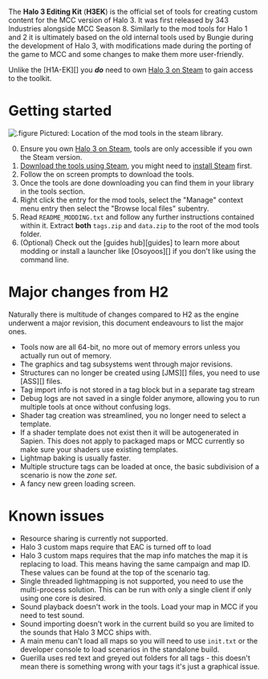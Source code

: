 The **Halo 3 Editing Kit** (**H3EK**) is the official set of tools for creating custom content for the MCC version of Halo 3. It was first released by 343 Industries alongside MCC Season 8.
Similarly to the mod tools for Halo 1 and 2 it is ultimately based on the old internal tools used by Bungie during the development of Halo 3, with modifications made during the porting of the game to MCC and some changes to make them more user-friendly.

Unlike the [H1A-EK][] you ***do*** need to own [Halo 3 on Steam][steam_purchase] to gain access to the toolkit.

# Getting started
![.figure Pictured: Location of the mod tools in the steam library.](/general/tools/steam_tools.jpg)

0. Ensure you own [Halo 3 on Steam][steam_purchase], tools are only accessible if you own the Steam version.
1. [Download the tools using Steam](steam://run/1695791), you might need to [install Steam](https://store.steampowered.com/about/) first.
2. Follow the on screen prompts to download the tools.
3. Once the tools are done downloading you can find them in your library in the tools section.
4. Right click the entry for the mod tools, select the "Manage" context menu entry then select the "Browse local files" subentry.
5. Read `README_MODDING.txt` and follow any further instructions contained within it. Extract **both** `tags.zip` and `data.zip` to the root of the mod tools folder.
6. (Optional) Check out the [guides hub][guides] to learn more about modding or install a launcher like [Osoyoos][] if you don't like using the command line.

# Major changes from H2
Naturally there is multitude of changes compared to H2 as the engine underwent a major revision, this document endeavours to list the major ones.

* Tools now are all 64-bit, no more out of memory errors unless you actually run out of memory.
* The graphics and tag subsystems went through major revisions.
* Structures can no longer be created using [JMS][] files, you need to use [ASS][] files.
* Tag import info is not stored in a tag block but in a separate tag stream
* Debug logs are not saved in a single folder anymore, allowing you to run multiple tools at once without confusing logs.
* Shader tag creation was streamlined, you no longer need to select a template.
* If a shader template does not exist then it will be autogenerated in Sapien. This does not apply to packaged maps or MCC currently so make sure your shaders use existing templates.
* Lightmap baking is usually faster.
* Multiple structure tags can be loaded at once, the basic subdivision of a scenario is now the *zone set*.
* A fancy new green loading screen.

# Known issues

* Resource sharing is currently not supported.
* Halo 3 custom maps require that EAC is turned off to load
* Halo 3 custom maps requires that the map info matches the map it is replacing to load. This means having the same campaign and map ID. These values can be found at the top of the scenario tag.
* Single threaded lightmapping is not supported, you need to use the multi-process solution. This can be run with only a single client if only using one core is desired.
* Sound playback doesn't work in the tools. Load your map in MCC if you need to test sound.
* Sound importing doesn't work in the current build so you are limited to the sounds that Halo 3 MCC ships with.
* A main menu can't load all maps so you will need to use `init.txt` or the developer console to load scenarios in the standalone build.
* Guerilla uses red text and greyed out folders for all tags - this doesn't mean there is something wrong with your tags it's just a graphical issue.

[steam_purchase]: https://store.steampowered.com/app/1064271

